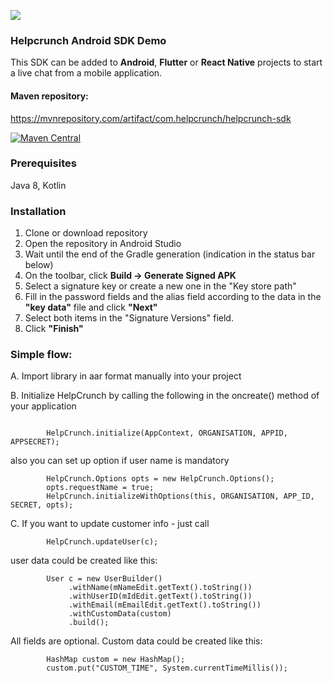 ![](https://helpcrunch.com/img/layout/menu/logo.svg)

### Helpcrunch Android SDK Demo 
This SDK can be added to **Android**, **Flutter** or **React Native** projects to start a live chat from a mobile application.

#### Maven repository:
https://mvnrepository.com/artifact/com.helpcrunch/helpcrunch-sdk

[![Maven Central](https://maven-badges.herokuapp.com/maven-central/com.helpcrunch/helpcrunch-sdk/badge.svg)](https://maven-badges.herokuapp.com/maven-central/com.helpcrunch/helpcrunch-sdk)


### Prerequisites
Java 8, Kotlin

### Installation
1. Clone or download repository
2. Open the repository in Android Studio
3. Wait until the end of the Gradle generation (indication in the status bar below)
4. On the toolbar, click **Build -> Generate Signed APK**
5. Select a signature key or create a new one in the "Key store path"
6. Fill in the password fields and the alias field according to the data in the **"key data"** file and click **"Next"**
7. Select both items in the "Signature Versions" field.
8. Click **"Finish"**

### Simple flow: ###

A. Import library in aar format manually into your project

B. Initialize HelpCrunch by calling the following in the oncreate() method of your application 
```

        HelpCrunch.initialize(AppContext, ORGANISATION, APPID, APPSECRET);

```

also you can set up option if user name is mandatory


```
        HelpCrunch.Options opts = new HelpCrunch.Options();
        opts.requestName = true;
        HelpCrunch.initializeWithOptions(this, ORGANISATION, APP_ID, SECRET, opts);
```

C. If you want to update customer info - just call

```
        HelpCrunch.updateUser(c);
```

user data could be created like this:

```
        User c = new UserBuilder()
             .withName(mNameEdit.getText().toString())
             .withUserID(mIdEdit.getText().toString())
             .withEmail(mEmailEdit.getText().toString())
             .withCustomData(custom)
             .build();
```

All fields are optional. Custom data could be created like this:

```
        HashMap custom = new HashMap();
        custom.put("CUSTOM_TIME", System.currentTimeMillis());
```
